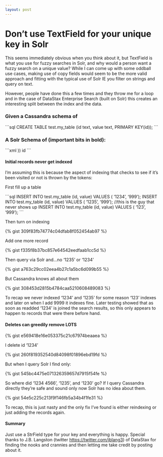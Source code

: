 ```yaml
---
layout: post
---
```

<h1>Don’t use TextField for your unique key in Solr</h1>
<div>
  <p id="651b">
    This seems immediately obvious when you think about it, but TextField is what you use for fuzzy searches in Solr, and why would a person want a fuzzy search on a unique value? While I can come up with some oddball use cases, making use of copy fields would seem to be the more valid approach and fitting with the typical use of Solr IE you filter on strings and query on text.
  </p>
  
  <p id="11fe">
    However, people have done this a few times and they throw me for a loop and in the case of DataStax Enterprise Search (built on Solr) this creates an interesting split between the index and the data.
  </p>
  
  <h3 id="c21b">
    Given a Cassandra schema of
  </h3>
  
  <p>
   ```sql
   CREATE TABLE test.my_table (id text, value text, PRIMARY KEY(id));
   ```
  </p>
  
  <h3 id="367e">
    A Solr Schema of (important bits in bold):
  </h3>
  
  <p>
    ```xml
    <?xml version=”1.0" encoding=”UTF-8" standalone=”no”?>
    <schema name=”autoSolrSchema” version=”1.5">
    <types>
      <fieldType class=”org.apache.solr.schema.TextField” name=”TextField”>
        <analyzer type="index">
          <tokenizer/>
        </analyzer>
      </fieldType>
      <fieldType class=”org.apache.solr.schema.StrField” name=”StrField”/></types>))
        <fields>
          <field indexed=”true” name=”value” stored=”true” type=”TextField”/>
          <field indexed=”true” name=”id” stored=”true” type=”TextField”/>
      </fields>
      <uniqueKey>id</uniqueKey>
    </schema>
    ```
  </p>
  
  <h4 id="4d8e">
    Initial records never get indexed
  </h4>
  
  <p id="615f">
    I’m assuming this is because the aspect of indexing that checks to see if it’s been visited or not is thrown by the tokens:
  </p>
  
  <p id="7f81">
    First fill up a table
  </p>
  
  <p>
  ```sql
      INSERT INTO test.my_table (id, value) VALUES ( ‘1234’, ‘999’);
      INSERT INTO test.my_table (id, value) VALUES ( ‘1235’, ‘999’); //this is the guy that never shows up
      INSERT INTO test.my_table (id, value) VALUES ( ‘123’, ‘999’);
  ```
  </p>
  
  <p id="6da8">
    Then turn on indexing
  </p>
  
  <p>
    {% gist 309f83fb74774c04dfab8f052454ab97 %}
  </p>
  
  <p id="a64a">
    Add one more record
  </p>
  
  <p>
    {% gist f335f8b37bc857e64542eedfaab1cc5d %}
  </p>
  
  <p id="045f">
    Then query via Solr and…no ‘1235’ or ‘1234’
  </p>
  
  <p>
    {% gist a763c29cc02eea4b27c1a5bc6d099b55 %}
  </p>
  
  <p id="2ad2">
    But Cassandra knows all about them
  </p>
  
  <p>
    {% gist 308453d2815b4784caa5210608489083 %}
  </p>
  
  <p id="fa2d">
    To recap we never indexed ‘1234’ and ‘1235’ for some reason ‘123’ indexes and later on when I add 9999 it indexes fine. Later testing showed that as soon as readded ‘1234’ is joined the search results, so this only appears to happen to records that were there before hand.
  </p>
  
  <h4 id="5cae">
    Deletes can greedily remove LOTS
  </h4>
  
  <p>
    {% gist e569418e16e053375c21c67974beaaea %}
  </p>
  
  <p id="5b46">
    I delete id ‘1234’
  </p>
  
  <p>
    {% gist 260f819352540d84098f01896ebd19fd %}
  </p>
  
  <p id="b294">
    But when I query Solr I find only:
  </p>
  
  <p>
    {% gist 545bc4475e071326359657d7915f54fe %}
  </p>
  
  <p id="1cad">
    So where did ‘1234 4566’, ‘1235’, and ‘1230’ go? If I query Cassandra directly they’re safe and sound only now Solr has no idea about them.
  </p>
  
  <p>
    {% gist 54e5c225c213f9f146fb5a34b4f1fe31 %}
  </p>
  
  <p id="20ca">
    To recap, this is just nasty and the only fix I’ve found is either reindexing or just adding the records again.
  </p>
  
  <h4 id="96f5">
    Summary
  </h4>
  
  <p id="a8c0">
    Just use a StrField type for your key and everything is happy. Special thanks to J.B. Langston (twitter <a href="https://twitter.com/jblang3" rel="nofollow" data-href="https://twitter.com/jblang3">https://twitter.com/jblang3</a>) of DataStax for finding the nooks and crannies and then letting me take credit by posting about it.
  </p>
</div>

<div>
</div>
